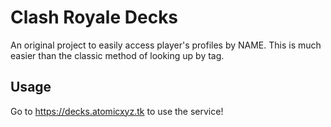 # Clash Royale Decks
An original project to easily access player's profiles by NAME. This is much easier than the classic method of looking up by tag.

## Usage
Go to https://decks.atomicxyz.tk to use the service!
